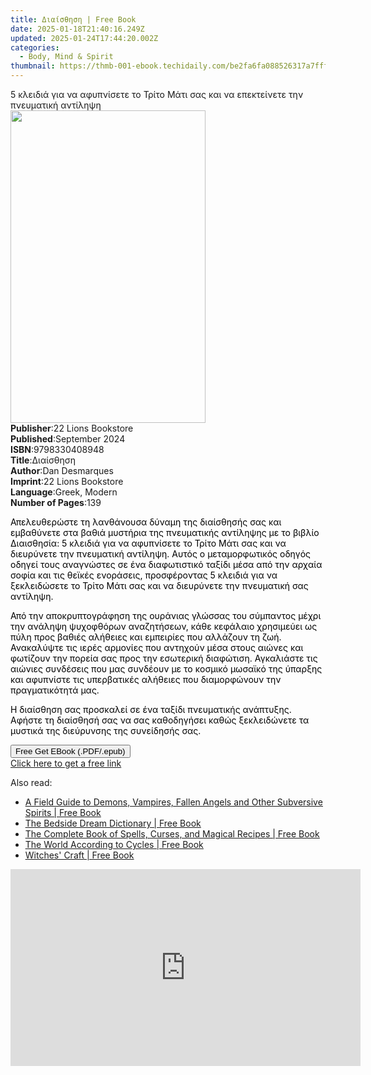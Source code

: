 ```yaml
---
title: Διαίσθηση | Free Book
date: 2025-01-18T21:40:16.249Z
updated: 2025-01-24T17:44:20.002Z
categories:
  - Body, Mind & Spirit
thumbnail: https://thmb-001-ebook.techidaily.com/be2fa6fa088526317a7fff6dfd3a24f0d7c3233c817e33ac7f317d9b5a5a9089.jpg
---
```

<main id="book-container">
  <div class="flex flex-col">
    <div class="book-brief flex-1 py-6 px-4 sm:p-6 md:py-10 md:px-8">
      <!-- brief-->
      <div class="book-brief-main">
        5 κλειδιά για να αφυπνίσετε το Τρίτο Μάτι σας και να επεκτείνετε την
        πνευματική αντίληψη
      </div>
    </div>
    <div
      class="book-meta-info flex-1 grid gap-4 col-start-1 col-end-3 row-start-1 sm:mb-6 sm:grid-cols-4 lg:gap-6 lg:col-start-2 lg:row-end-6 lg:row-span-6 lg:mb-0"
    >
      <div
        class="book-meta-info-left place-content-center mt-4 p-4 text-sm leading-6 col-start-2 col-span-2 dark:text-slate-400"
      >
        <img
          class="w-full h-500 object-cover rounded-lg sm:h-255 sm:col-span-2 lg:col-span-full"
          src="https://img-001-ebook.techidaily.com/d19da83dcf5fb18bf4a8beb3d1424f64d008ede4674d59c3637331e73211b88c.jpg"
          alt=""
          width="312"
          height="500"
        />
      </div>
      <div
        class="book-meta-info-right mt-2 col-start-1 row-start-2 col-span-3 self-center"
      >
        <!-- meta data  -->
        <div class="flex flex-col px-4 md:px-8">
          <div class="flex-1">
            <strong>Publisher</strong>:<span class="px-2"
              >22 Lions Bookstore</span
            >
          </div>
          <div class="flex-1">
            <strong>Published</strong>:<span class="px-2">September 2024</span>
          </div>
          <div class="flex-1">
            <strong>ISBN</strong>:<span class="px-2">9798330408948</span>
          </div>
          <div class="flex-1">
            <strong>Title</strong>:<span class="px-2">Διαίσθηση</span>
          </div>
          <div class="flex-1">
            <strong>Author</strong>:<span class="px-2">Dan Desmarques</span>
          </div>
          <div class="flex-1">
            <strong>Imprint</strong>:<span class="px-2"
              >22 Lions Bookstore</span
            >
          </div>
          <div class="flex-1">
            <strong>Language</strong>:<span class="px-2">Greek, Modern</span>
          </div>
          <div class="flex-1">
            <strong>Number of Pages</strong>:<span class="px-2">139</span>
          </div>
        </div>
      </div>
    </div>
    <div class="book-description flex-1 py-6 px-4 sm:p-6 md:py-10 md:px-8">
      <div class="book-description-main">
        <div accordion-content="" id="description">
          <p>
            <span style="color: rgb(0, 0, 0)"
              >Απελευθερώστε τη λανθάνουσα δύναμη της διαίσθησής σας και
              εμβαθύνετε στα βαθιά μυστήρια της πνευματικής αντίληψης με το
              βιβλίο Διαισθησία: 5 κλειδιά για να αφυπνίσετε το Τρίτο Μάτι σας
              και να διευρύνετε την πνευματική αντίληψη. Αυτός ο μεταμορφωτικός
              οδηγός οδηγεί τους αναγνώστες σε ένα διαφωτιστικό ταξίδι μέσα από
              την αρχαία σοφία και τις θεϊκές ενοράσεις, προσφέροντας 5 κλειδιά
              για να ξεκλειδώσετε το Τρίτο Μάτι σας και να διευρύνετε την
              πνευματική σας αντίληψη.&nbsp;</span
            >
          </p>
          <p>
            <span style="color: rgb(0, 0, 0)"
              >Από την αποκρυπτογράφηση της ουράνιας γλώσσας του σύμπαντος μέχρι
              την ανάληψη ψυχοφθόρων αναζητήσεων, κάθε κεφάλαιο χρησιμεύει ως
              πύλη προς βαθιές αλήθειες και εμπειρίες που αλλάζουν τη ζωή.
              Ανακαλύψτε τις ιερές αρμονίες που αντηχούν μέσα στους αιώνες και
              φωτίζουν την πορεία σας προς την εσωτερική διαφώτιση. Αγκαλιάστε
              τις αιώνιες συνδέσεις που μας συνδέουν με το κοσμικό μωσαϊκό της
              ύπαρξης και αφυπνίστε τις υπερβατικές αλήθειες που διαμορφώνουν
              την πραγματικότητά μας.&nbsp;</span
            >
          </p>
          <p>
            <span style="color: rgb(0, 0, 0)"
              >Η διαίσθηση σας προσκαλεί σε ένα ταξίδι πνευματικής ανάπτυξης.
              Αφήστε τη διαίσθησή σας να σας καθοδηγήσει καθώς ξεκλειδώνετε τα
              μυστικά της διεύρυνσης της συνείδησής σας.</span
            >
          </p>
        </div>
        <div class="accordion-fader"></div>
      </div>
    </div>
    <div class="book-excerpts flex-1 py-6 px-4 sm:p-6 md:py-10 md:px-8"></div>
    <div
      class="book-about-author flex-1 py-6 px-4 sm:p-6 md:py-10 md:px-8"
    ></div>
    <div class="book-free-get flex-1 py-6 px-4 sm:p-6 md:py-10 md:px-8">
      <button
        id="btn-free-get"
        class="bg-blue-500 hover:bg-blue-700 text-white font-bold py-2 px-4 rounded"
      >
        Free Get EBook (.PDF/.epub)
      </button>
      <div id="countdown-display" class="px-2 text-lg mt-2"></div>
      <a
        id="free-link"
        class="hidden bg-blue-500 hover:bg-blue-700 text-white font-bold py-2 px-4 rounded"
        href="https://www.ebooks.com/en-us/book/211457837/ebook/dan-desmarques/"
        target="_blank"
        >Click here to get a free link</a
      >
    </div>
    <script>
      let countdownTime = 0;
      let countdownInterval = null;
      document
        .getElementById('btn-free-get')
        .addEventListener('click', startCountdown);
      function startCountdown() {
        countdownTime = new Date().getTime() + 60000 * 3;
        countdownInterval = setInterval(updateCountdown, 1000);
        document.getElementById('btn-free-get').disabled = true;
        document
          .getElementById('btn-free-get')
          .classList.add('bg-gray-500', 'cursor-not-allowed');
      }
      function updateCountdown() {
        let currentTime = new Date().getTime();
        let timeLeft = countdownTime - currentTime;
        let secondsLeft = Math.floor(timeLeft / 1000);
        document.getElementById('countdown-display').innerHTML =
          `Remaining time: ${secondsLeft} seconds.`;
        if (secondsLeft <= 0) {
          clearInterval(countdownInterval);
          document.getElementById('btn-free-get').classList.add('hidden');
          document.getElementById('free-link').classList.remove('hidden');
          document.getElementById('countdown-display').innerHTML = '';
        }
      }
    </script>
  </div>
</main>

<ins class="adsbygoogle"
      style="display:block"
      data-ad-client="ca-pub-7571918770474297"
      data-ad-slot="8358498916"
      data-ad-format="auto"
      data-full-width-responsive="true"></ins>
    

<span class="atpl-alsoreadstyle">Also read:</span>
<div><ul>
<li><a href="https://novels-ebooks.techidaily.com/209577127-9781628721508-a-field-guide-to-demons-vampires-fallen-angels-and-other-subversive-spirits/"><u>A Field Guide to Demons, Vampires, Fallen Angels and Other Subversive Spirits | Free Book</u></a></li>
<li><a href="https://novels-ebooks.techidaily.com/209577169-9781628732726-the-bedside-dream-dictionary/"><u>The Bedside Dream Dictionary | Free Book</u></a></li>
<li><a href="https://novels-ebooks.techidaily.com/209575958-9781628731729-the-complete-book-of-spells-curses-and-magical-recipes/"><u>The Complete Book of Spells, Curses, and Magical Recipes | Free Book</u></a></li>
<li><a href="https://novels-ebooks.techidaily.com/209577318-9781628730722-the-world-according-to-cycles/"><u>The World According to Cycles | Free Book</u></a></li>
<li><a href="https://novels-ebooks.techidaily.com/209576215-9781628732184-witches-craft/"><u>Witches' Craft | Free Book</u></a></li>
</ul></div>

<!-- affiliate ads begin -->
<iframe width="560" height="315" src="https://www.youtube.com/embed/0pSRlspzW-A?si=A82G3Yxwj_31cKDq" title="YouTube video player" frameborder="0" allow="accelerometer; autoplay; clipboard-write; encrypted-media; gyroscope; picture-in-picture; web-share" referrerpolicy="strict-origin-when-cross-origin" allowfullscreen></iframe>
<!-- affiliate ads end -->

